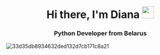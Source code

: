 <h1 align="center"> Hi there, I'm Diana
<img src="https://github.com/blackcater/blackcater/raw/main/images/Hi.gif" height="32"/></h1>
<h3 align="center">Python Developer from Belarus </h3> 

![33d35db8934632ded132d7cb171c8a21](https://user-images.githubusercontent.com/11966417/184622164-e2a65ae4-345e-477b-9b5d-32aa59ce09cc.gif)



<!--
**Vydi/Vydi** is a ✨ _special_ ✨ repository because its `README.md` (this file) appears on your GitHub profile.

Here are some ideas to get you started:

- 🔭 I’m currently working on ...
- 🌱 I’m currently learning ...
- 👯 I’m looking to collaborate on ...
- 🤔 I’m looking for help with ...
- 💬 Ask me about ...
- 📫 How to reach me: ...
- 😄 Pronouns: ...
- ⚡ Fun fact: ...
-->
